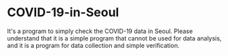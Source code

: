 # COVID-19-in-Seoul
It's a program to simply check the COVID-19 data in Seoul. Please understand that it is a simple program that cannot be used for data analysis, and it is a program for data collection and simple verification.
